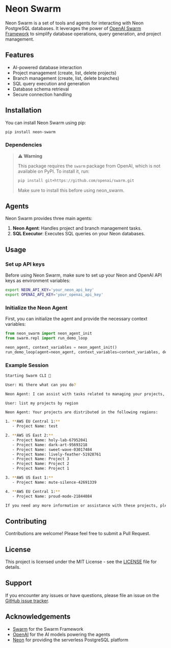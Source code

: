 # Neon Swarm

Neon Swarm is a set of tools and agents for interacting with Neon PostgreSQL databases. It leverages the power of [OpenAI Swarm Framework](https://github.com/openai/swarm) to simplify database operations, query generation, and project management.

## Features

- AI-powered database interaction
- Project management (create, list, delete projects)
- Branch management (create, list, delete branches)
- SQL query execution and generation
- Database schema retrieval
- Secure connection handling

## Installation

You can install Neon Swarm using pip:

```bash
pip install neon-swarm
```
### Dependencies

> ⚠️ **Warning**
> 
> This package requires the `swarm` package from OpenAI, which is not available on PyPI. To install it, run:
> 
> ```bash
> pip install git+https://github.com/openai/swarm.git
> ```
> 
> Make sure to install this before using neon_swarm.

## Agents

Neon Swarm provides three main agents:

1. **Neon Agent**: Handles project and branch management tasks.
2. **SQL Executor**: Executes SQL queries on your Neon databases.

## Usage

### Set up API keys

Before using Neon Swarm, make sure to set up your Neon and OpenAI API keys as environment variables:

```bash
export NEON_API_KEY='your_neon_api_key'
export OPENAI_API_KEY='your_openai_api_key'
```

### Initialize the Neon Agent

First, you can initialize the agent and provide the necessary context variables:

```python
from neon_swarm import neon_agent_init
from swarm.repl import run_demo_loop

neon_agent, context_variables = neon_agent_init()
run_demo_loop(agent=neon_agent, context_variables=context_variables, debug=True)

```

### Example Session
```bash
Starting Swarm CLI 🐝

User: Hi there what can you do?

Neon Agent: I can assist with tasks related to managing your projects, such as listing projects, creating or deleting projects, managing branches within projects, and executing SQL queries. Please let me know what you need help with!

User: list my projects by region

Neon Agent: Your projects are distributed in the following regions:

1. **AWS EU Central 1:**
   - Project Name: test

2. **AWS US East 2:**
   - Project Name: holy-lab-67952041
   - Project Name: dark-art-95693218
   - Project Name: sweet-wave-03017484
   - Project Name: lively-feather-51928761
   - Project Name: Project 3
   - Project Name: Project 2
   - Project Name: Project 1

3. **AWS US East 1:**
   - Project Name: mute-silence-42691339

4. **AWS EU Central 1:**
   - Project Name: proud-mode-21844084

If you need any more information or assistance with these projects, please let me know!
```

## Contributing

Contributions are welcome! Please feel free to submit a Pull Request.

## License

This project is licensed under the MIT License - see the [LICENSE](LICENSE) file for details.

## Support

If you encounter any issues or have questions, please file an issue on the [GitHub issue tracker](https://github.com/raoufchebri/neon_swarm/issues).

## Acknowledgements

- [Swarm](https://github.com/openai/swarm) for the Swarm Framework
- [OpenAI](https://openai.com) for the AI models powering the agents
- [Neon](https://neon.tech) for providing the serverless PostgreSQL platform


